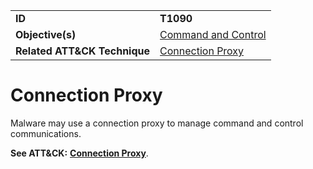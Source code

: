 |||
|---------|------------------------|
|**ID**|**T1090**|
|**Objective(s)**|[Command and Control](../command-and-control)|
|**Related ATT&CK Technique**|[Connection Proxy](https://attack.mitre.org/techniques/T1090/)|

Connection Proxy
================
Malware may use a connection proxy to manage command and control communications.

**See ATT&CK:** [**Connection Proxy**](https://attack.mitre.org/techniques/T1090/).